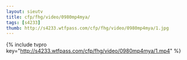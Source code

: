 ```yaml
--- 
layout: sieutv
title: cfp/fhg/video/0980mp4mya/
tags: [s4233]
thumb: http://s4233.wtfpass.com/cfp/fhg/video/0980mp4mya/1.jpg
---
```

{% include tvpro key="http://s4233.wtfpass.com/cfp/fhg/video/0980mp4mya/1.mp4" %} 
